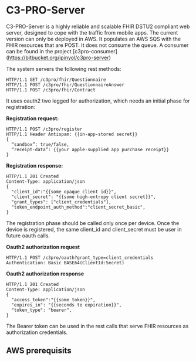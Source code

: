 # C3-PRO-Server #

C3-PRO-Server is a highly reliable and scalable FHIR DSTU2 compliant web server, designed to cope with the traffic from mobile apps. The current version can only be deployed in AWS. It populates an AWS SQS with the FHIR resources that are POST. It does not consume the queue. A consumer can be found in the project [c3pro-consumer] (https://bitbucket.org/ipinyol/c3pro-server)

The system servers the following rest methods:

    HTTP/1.1 GET /c3pro/fhir/Questionnaire
    HTTP/1.1 POST /c3pro/fhir/QuestionnaireAnswer
    HTTP/1.1 POST /c3pro/fhir/Contract

It uses oauth2 two legged for authorization, which needs an initial phase for registration:

**Registration request:**

    HTTP/1.1 POST /c3pro/register
    HTTP/1.1 Header Antispam: {{in-app-stored secret}}
    {
      “sandbox”: true/false,
      “receipt-data”: {{your apple-supplied app purchase receipt}}
    }

**Registration response:**

    HTTP/1.1 201 Created
    Content-Type: application/json
    {
      "client_id":"{{some opaque client id}}",
      "client_secret": "{{some high-entropy client secret}}",
      "grant_types": ["client_credentials"],
      "token_endpoint_auth_method":"client_secret_basic",
    }

The registration phase should be called only once per device. Once the device is registered, the same client_id and client_secret must be user in future oauth calls.

**Oauth2 authorization request**

    HTTP/1.1 POST /c3pro/oauth?grant_type=client_credentials
    Authentication: Basic BASE64(ClientId:Secret)

**Oauth2 authorization response**

    HTTP/1.1 201 Created
    Content-Type: application/json
    {
      "access_token":"{{some token}}",
      "expires_in": "{{seconds to expiration}}",
      "token_type": "bearer",
    } 

The Bearer token can be used in the rest calls that serve FHIR resources as authorization credentials.

## AWS prerequisits ##